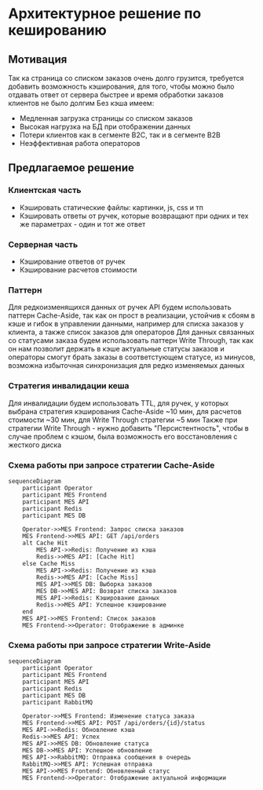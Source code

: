 # Архитектурное решение по кешированию

## Мотивация

Так ка страница со списком заказов очень долго грузится, требуется добавить возможность кэширования, для того, чтобы можно было отдавать ответ от сервера быстрее и время обработки заказов клиентов не было долгим
Без кэша имеем:

- Медленная загрузка страницы со списком заказов
- Высокая нагрузка на БД при отображении данных
- Потери клиентов как в сегменте B2C, так и в сегменте B2B
- Неэффективная работа операторов

## Предлагаемое решение

### Клиентская часть

- Кэшировать статические файлы: картинки, js, css и тп
- Кэшировать ответы от ручек, которые возвращают при одних и тех же параметрах - один и тот же ответ

### Серверная часть

- Кэширование ответов от ручек
- Кэширование расчетов стоимости

### Паттерн

Для редкоизменящихся данных от ручек API будем использовать паттерн Cache-Aside, так как он прост в реализации, устойчив к сбоям в кэше и гибок в управлении данными, например для списка заказов у клиента, а также список заказов для операторов
Для данных связанных со статусами заказа будем использовать паттерн Write Through, так как он нам позволит держать в кэше актуальные статусы заказов и операторы смогут брать заказы в соответстующем статусе, из минусов, возможна избыточная синхронизация для редко изменяемых данных

### Стратегия инвалидации кеша

Для инвалидации будем использовать TTL, для ручек, у которых выбрана стратегия кэширования Cache-Aside ~10 мин, для расчетов стоимости ~30 мин, для Write Through стратегии ~5 мин
Также при стратегии Write Through - нужно добавить "Персистентность", чтобы в случае проблем с кэшом, была возможность его восстановления с жесткого диска

### Схема работы при запросе стратегии Cache-Aside

```mermaid
sequenceDiagram
    participant Operator
    participant MES Frontend
    participant MES API
    participant Redis
    participant MES DB

    Operator->>MES Frontend: Запрос списка заказов
    MES Frontend->>MES API: GET /api/orders
    alt Cache Hit
        MES API->>Redis: Получение из кэша
        Redis->>MES API: [Cache Hit]
    else Cache Miss
        MES API->>Redis: Получение из кэша
        Redis->>MES API: [Cache Miss]
        MES API->>MES DB: Выборка заказов
        MES DB->>MES API: Возврат списка заказов
        MES API->>Redis: Кэширование данных
        Redis->>MES API: Успешное кэширование
    end
    MES API->>MES Frontend: Список заказов
    MES Frontend->>Operator: Отображение в админке
```

### Схема работы при запросе стратегии Write-Aside

```mermaid
sequenceDiagram
    participant Operator
    participant MES Frontend
    participant MES API
    participant Redis
    participant MES DB
    participant RabbitMQ

    Operator->>MES Frontend: Изменение статуса заказа
    MES Frontend->>MES API: POST /api/orders/{id}/status
    MES API->>Redis: Обновление кэша
    Redis->>MES API: Успех
    MES API->>MES DB: Обновление статуса
    MES DB->>MES API: Успешное обновление
    MES API->>RabbitMQ: Отправка сообщения в очередь
    RabbitMQ->>MES API: Успешная отправка
    MES API->>MES Frontend: Обновленный статус
    MES Frontend->>Operator: Отображение актуальной информации

```

